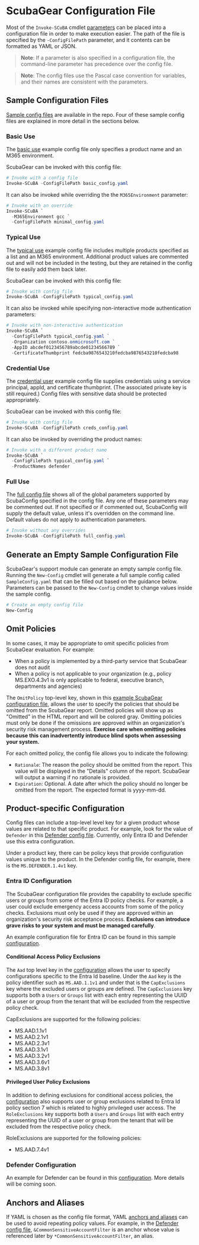 # ScubaGear Configuration File

Most of the `Invoke-SCuBA` cmdlet [parameters](parameters.md) can be placed into a configuration file in order to make execution easier. The path of the file is specified by the `-ConfigFilePath` parameter, and it contents can be formatted as YAML or JSON.

> **Note**: If a parameter is also specified in a configuration file, the command-line parameter has precedence over the config file. 

> **Note**: The config files use the Pascal case convention for variables, and their names are consistent with the parameters.

## Sample Configuration Files

[Sample config files](https://github.com/cisagov/ScubaGear/tree/main/PowerShell/ScubaGear/Sample-Config-Files) are available in the repo. Four of these sample config files are explained in more detail in the sections below.

### Basic Use

The [basic use](https://github.com/cisagov/ScubaGear/blob/main/PowerShell/ScubaGear/Sample-Config-Files/basic_config.yaml) example config file only specifies a product name and an M365 environment.

ScubaGear can be invoked with this config file:

```powershell
# Invoke with a config file
Invoke-SCuBA -ConfigFilePath basic_config.yaml
```

It can also be invoked while overriding the the `M365Environment` parameter:

```powershell
# Invoke with an override
Invoke-SCuBA `
  -M365Environment gcc `
  -ConfigFilePath minimal_config.yaml
```

### Typical Use

The [typical use](https://github.com/cisagov/ScubaGear/blob/main/PowerShell/ScubaGear/Sample-Config-Files/typical_config.yaml) example config file includes multiple products specified as a list and an M365 environment. Additional product values are commented out and will not be included in the testing, but they are retained in the config file to easily add them back later.

ScubaGear can be invoked with this config file:

```powershell
# Invoke with config file
Invoke-SCuBA -ConfigFilePath typical_config.yaml
```

It can also be invoked while specifying non-interactive mode authentication parameters:

```powershell
# Invoke with non-interactive authentication
Invoke-SCuBA `
  -ConfigFilePath typical_config.yaml `
  -Organization contoso.onmicrosoft.com `
  -AppID abcdef0123456789abcde01234566789 `
  -CertificateThumbprint fedcba9876543210fedcba9876543210fedcba98
```

### Credential Use

The [credential user](https://github.com/cisagov/ScubaGear/blob/main/PowerShell/ScubaGear/Sample-Config-Files/creds_config.yaml) example config file supplies credentials using a service principal, appId, and certificate thumbprint. (The associated private key is still required.)  Config files with sensitive data should be protected appropriately.

ScubaGear can be invoked with this config file:

```powershell
# Invoke with config file
Invoke-SCuBA -ConfigFilePath creds_config.yaml
```

It can also be invoked by overriding the product names:

```powershell
# Invoke with a different product name
Invoke-SCuBA `
  -ConfigFilePath typical_config.yaml `
  -ProductNames defender
```

### Full Use

The [full config file](https://github.com/cisagov/ScubaGear/blob/main/PowerShell/ScubaGear/Sample-Config-Files/full_config.yaml) shows all of the global parameters supported by ScubaConfig specified in the config file. Any one of these parameters may be commented out. If not specified or if commented out, ScubaConfig will supply the default value, unless it's overridden on the command line. Default values do not apply to authentication parameters.

```powershell
# Invoke without any overrides
Invoke-SCuBA -ConfigFilePath full_config.yaml
```

## Generate an Empty Sample Configuration File

ScubaGear's support module can generate an empty sample config file. Running the `New-Config` cmdlet will generate a full sample config called `SampleConfig.yaml` that can be filled out based on the guidance below. Parameters can be passed to the `New-Config` cmdlet to change values inside the sample config.

```powershell
# Create an empty config file
New-Config
```

## Omit Policies

In some cases, it may be appropriate to omit specific policies from ScubaGear evaluation. For example:
- When a policy is implemented by a third-party service that ScubaGear does not audit
- When a policy is not applicable to your organization (e.g., policy MS.EXO.4.3v1 is only applicable to federal, executive branch, departments and agencies)

The `OmitPolicy` top-level key, shown in this [example ScubaGear configuration file](https://github.com/cisagov/ScubaGear/blob/main/PowerShell/ScubaGear/Sample-Config-Files/omit_policies.yaml), allows the user to specify the policies that should be omitted from the ScubaGear report. Omitted policies will show up as "Omitted" in the HTML report and will be colored gray. Omitting policies must only be done if the omissions are approved within an organization's security risk management process. **Exercise care when omitting policies because this can inadvertently introduce blind spots when assessing your system.**

For each omitted policy, the config file allows you to indicate the following:
- `Rationale`: The reason the policy should be omitted from the report. This value will be displayed in the "Details" column of the report. ScubaGear will output a warning if no rationale is provided.
- `Expiration`: Optional. A date after which the policy should no longer be omitted from the report. The expected format is yyyy-mm-dd.

## Product-specific Configuration

Config files can include a top-level level key for a given product whose values are related to that specific product. For example, look for the value of `Defender` in this [Defender config file](https://github.com/cisagov/ScubaGear/blob/main/PowerShell/ScubaGear/Sample-Config-Files/defender-config.yaml). Currently, only Entra ID and Defender use this extra configuration.

Under a product key, there can be policy keys that provide configuration values unique to the product. In the Defender config file, for example, there is the `MS.DEFENDER.1.4v1` key.

### Entra ID Configuration

The ScubaGear configuration file provides the capability to exclude specific users or groups from some of the Entra ID policy checks. For example, a user could exclude emergency access accounts from some of the policy checks. Exclusions must only be used if they are approved within an organization's security risk acceptance process. **Exclusions can introduce grave risks to your system and must be managed carefully**.

An example configuration file for Entra ID can be found in this sample [configuration](https://github.com/cisagov/ScubaGear/blob/main/PowerShell/ScubaGear/Sample-Config-Files/aad-config.yaml).

#### Conditional Access Policy Exclusions

The `Aad` top level key in the [configuration](https://github.com/cisagov/ScubaGear/blob/main/PowerShell/ScubaGear/Sample-Config-Files/aad-config.yaml) allows the user to specify configurations specific to the Entra Id baseline. Under the `Aad` key is the policy identifier such as `MS.AAD.1.1v1` and under that is the `CapExclusions` key where the excluded users or groups are defined. The `CapExclusions` key supports both a `Users` or `Groups` list with each entry representing the UUID of a user or group from the tenant that will be excluded from the respective policy check.

CapExclusions are supported for the following policies:

- MS.AAD.1.1v1
- MS.AAD.2.1v1
- MS.AAD.2.3v1
- MS.AAD.3.1v1
- MS.AAD.3.2v1
- MS.AAD.3.6v1
- MS.AAD.3.8v1

#### Privileged User Policy Exclusions

In addition to defining exclusions for conditional access policies, the [configuration](https://github.com/cisagov/ScubaGear/blob/main/PowerShell/ScubaGear/Sample-Config-Files/aad-config.yaml) also supports user or group exclusions related to Entra Id policy section 7 which is related to highly privileged user access. The `RoleExclusions` key supports both a `Users` and `Groups` list with each entry representing the UUID of a user or group from the tenant that will be excluded from the respective policy check.

RoleExclusions are supported for the following policies:

- MS.AAD.7.4v1

### Defender Configuration

An example for Defender can be found in this [configuration](https://github.com/cisagov/ScubaGear/blob/main/PowerShell/ScubaGear/Sample-Config-Files/defender-config.yaml).  More details will be coming soon.

## Anchors and Aliases

If YAML is chosen as the config file format, YAML [anchors and aliases](https://smcleod.net/2022/11/yaml-anchors-and-aliases/) can be used to avoid repeating policy values. For example, in the [Defender config file](https://github.com/cisagov/ScubaGear/blob/main/PowerShell/ScubaGear/Sample-Config-Files/defender-config.yaml), `&CommonSensitiveAccountFilter` is an anchor whose value is referenced later by `*CommonSensitiveAccountFilter`, an alias.
